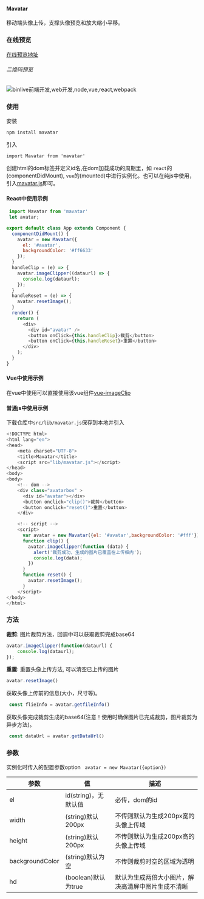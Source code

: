 #### Mavatar ####

移动端头像上传，支撑头像预览和放大缩小平移。


### 在线预览 ###
[在线预览地址](http://admin.binlive.cn/mavatar "在线预览地址")

###### 二维码预览
![binlive前端开发,web开发,node,vue,react,webpack](http://img.binlive.cn/upload/1525271432704qrcode.png)
### 使用
安装

    npm install mavatar
引入

    import Mavatar from 'mavatar'

创建html的dom标签并定义id名,在dom加载成功的周期里，如 `react`的(componentDidMount), `vue`的(mounted)中进行实例化。也可以在纯js中使用，引入[mavatar.js](http://admin.binlive.cn/lib/mavatar.js "mavatar.js")即可。

#### React中使用示例
```javascript
 import Mavatar from 'mavatar'
 let avatar;

export default class App extends Component {
  componentDidMount() {
    avatar = new Mavatar({
      el: '#avatar',
      backgroundColor: '#ff6633'
    });
  }
  handleClip = (e) => {
    avatar.imageClipper((dataurl) => {
      console.log(dataurl);
    });
  }
  handleReset = (e) => {
    avatar.resetImage();
  }
  render() {
    return (
      <div>
        <div id="avatar" />
        <button onClick={this.handleClip}>裁剪</button>
        <button onClick={this.handleReset}>重置</button>
      </div>
    );
  }
}
```
#### Vue中使用示例
在vue中使用可以直接使用该vue组件[vue-imageClip](https://github.com/Hzy0913/vue-imageClip "vue-imageClip")

#### 普通js中使用示例
下载仓库中`src/lib/mavatar.js`保存到本地并引入
```javascript
<!DOCTYPE html>
<html lang="en">
<head>
	<meta charset="UTF-8">
	<title>Mavatar</title>
  	<script src="lib/mavatar.js"></script>
</head>
<body>
<body>
	<!-- dom -->
	<div class="avatarbox" >
	  <div id="avatar"></div>
	  <button onclick="clip()">裁剪</button>
	  <button onclick="reset()">重置</button>
	</div>

	<!-- script -->
	<script>
	  var avatar = new Mavatar({el: '#avatar',backgroundColor: '#fff'});
	  function clip() {
	    avatar.imageClipper(function (data) {
	      alert('裁剪成功，生成的图片已覆盖在上传框内');
	      console.log(data);
	    })
	  }
	  function reset() {
	    avatar.resetImage();
	  }
	</script>
</body>
</html>
```

### 方法 ###


**裁剪**: 图片裁剪方法，回调中可以获取裁剪完成base64
```javascript
avatar.imageClipper(function(dataurl) {
	console.log(dataurl);
});
```
**重置**: 重置头像上传方法, 可以清空已上传的图片
```javascript
avatar.resetImage()
```

获取头像上传前的信息(大小，尺寸等)。
```javascript
 const flieInfo = avatar.getfileInfo()
```
获取头像完成裁剪生成的base64(注意！使用时确保图片已完成裁剪，图片裁剪为异步方法)。
```javascript
 const dataUrl = avatar.getDataUrl()
```
### 参数

实例化时传入的配置参数option
` avatar = new Mavatar({option})`

|参数   |值   |描述   |
| ------------ | ------------ | ------------ |
| el  | id(string)，无默认值  | 必传，dom的id  |
| width  |(string)默认200px   | 不传则默认为生成200px宽的头像上传域  |
| height  |(string)默认200px   | 不传则默认为生成200px高的头像上传域  |
|  backgroundColor | (string)默认为空  | 不传则裁剪时空的区域为透明  |
|  hd |  (boolean)默认为true  |  默认为生成两倍大小图片，解决高清屏中图片生成不清晰 |
